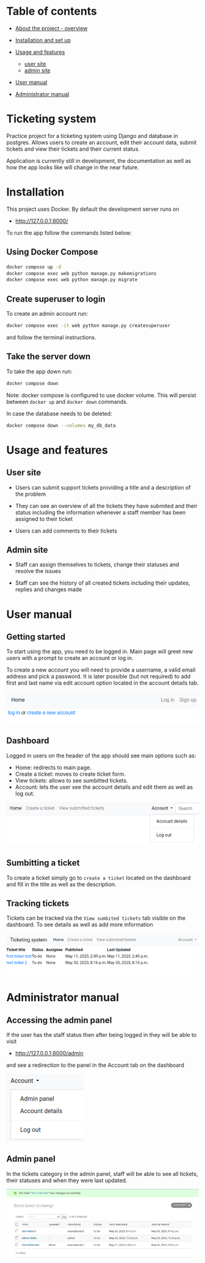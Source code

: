 # Table of contents

- [About the project - overview](#ticketing-system)
- [Installation and set up](#instalation)
- [Usage and features](#usage-and-features)

    - [user site](#user-site)
    - [admin site](#admin-site)

- [User manual](#user-manual)
- [Administrator manual](#administrator-manual)

# Ticketing system

Practice project for a ticketing system using Django and database in postgres. Allows users to create an account, edit their account data, submit tickets and view their tickets and their current status.

Application is currently still in development, the documentation as well as how the app looks like will change in the near future.

# Installation

This project uses Docker. By default the development server runs on
- http://127.0.0.1:8000/

To run the app follow the commands listed below:

 ## Using Docker Compose

```bash
docker compose up -d
docker compose exec web python manage.py makemigrations
docker compose exec web python manage.py migrate
```

## Create superuser to login
To create an admin account run:

```bash
docker compose exec -it web python manage.py createsuperuser
```
and follow the terminal instructions.

## Take the server down
To take the app down run:

```bash
docker compose down
```

Note: docker compose is configured to use docker volume. This will persist between `docker up` and `docker down` commands. 

In case the database needs to be deleted:
```bash
docker compose down --volumes my_db_data
```


# Usage and features

## User site

- Users can submit support tickets providing a title and a description of the problem

- They can see an overview of all the tickets they have submited and their status including the information whenever a staff member has been assigned to their ticket

- Users can add comments to their tickets 


## Admin site

- Staff can assign themselves to tickets, change their statuses and resolve the issues

- Staff can see the history of all created tickets including their updates, replies and changes made

# User manual

## Getting started

To start using the app, you need to be logged in. Main page will greet new users with a prompt to create an account or log in.

To create a new account you will need to provide a username, a valid email address and pick a password. It is later possible (but not required) to add first and last name via edit account option located in the account details tab.

![image](/readme_files/getting_started.png)

## Dashboard

Logged in users on the header of the app should see main options such as:
- Home: redirects to main page.
- Create a ticket: moves to create ticket form.
- View tickets: allows to see sumbitted tickets.
- Account:  lets the user see the account details and edit them as well as log out.

![image](/readme_files/dashboard.png)


## Sumbitting a ticket

To create a ticket simply go to `create a ticket` located on the dashboard and fill in the title as well as the description.

## Tracking tickets

Tickets can be tracked via the `View sumbited tickets` tab visible on the dashboard. To see details as well as add more information 

![image](/readme_files/tracking_tickets.png)

# Administrator manual

## Accessing the admin panel

If the user has the staff status then after being logged in they will be able to visit

- http://127.0.0.1:8000/admin

and see a redirection to the panel in the Account tab on the dashboard

![image](/readme_files/admin_panel.png)

## Admin panel

In the tickets category in the admin panel, staff will be able to see all tickets, their statuses and when they were last updated.

![image](/readme_files/admin_panel_view.png)